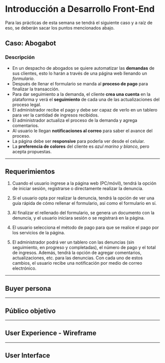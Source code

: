 # Introducción a Desarrollo Front-End

Para las prácticas de esta semana se tendrá el siguiente caso y a raíz de eso, se deberán sacar los puntos mencionados abajo.

## Caso: Abogabot

### Descripción

* En un despacho de abogados se quiere automatizar las **demandas** de sus clientes, esto lo harán a través de una página web llenando un _formulario_.
* Después de llenar el formulario se manda al **proceso de pago** para finalizar la transacción.
* Para dar seguimiento a la demanda, el cliente **crea una cuenta** en la plataforma y verá el **seguimiento** de cada una de las actualizaciones del proceso legal.
* El administrador recibe el pago y debe ser capaz de verlo en un tablero para ver la cantidad de ingresos recibidos.
* El administrador actualiza el proceso de la demanda y agrega comentarios.
* Al usuario le llegan **notificaciones al correo** para saber el avance del proceso.
* La página debe ser **responsive** para poderla ver desde el celular.
* La **preferencia de colores** del cliente es _azul marino y blanco_, pero acepta propuestas.

----

## Requerimientos

1. Cuando el usuario ingrese a la página web (PC/móvil), tendrá la opción de iniciar sesión, registrarse o directamente realizar la denuncia.

2. Si el usuario opta por realizar la denuncia, tendrá la opción de ver una guía rápida de cómo rellenar el formulario, así como el formulario en sí.

3. Al finalizar el rellenado del formulario, se genera un documento con la denuncia, y el usuario iniciara sesión o se registrará en la página.

4. El usuario selecciona el método de pago para que se realice el pago por los servicios de la página.

5. El administrador podrá ver un tablero con las denuncias (sin seguimiento, en progreso y completadas), el número de pago y el total de ingresos. Además, tendrá la opción de agregar comentarios, actualizaciones, etc. para las denuncias. Con cada uno de estos cambios, el usuario recibe una notificación por medio de correo electrónico.

----
## Buyer persona

<object type="application/pdf" data="assets/buyer-persona.pdf" width="100%" height="100%">
</object>

----
## Público objetivo

----
## User Experience - Wireframe

----
## User Interface
